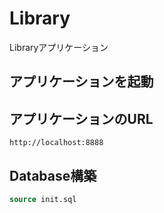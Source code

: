 # Library
Libraryアプリケーション

## アプリケーションを起動
## アプリケーションのURL
```
http://localhost:8888
```

## Database構築
```sql
source init.sql
```